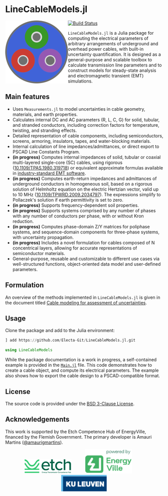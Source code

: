 # LineCableModels.jl

<img src="docs/src/assets/logo.svg" align="left" width="200" alt="LineCableModels logo">

[![Build Status](https://github.com/Electa-Git/LineCableModels.jl/actions/workflows/CI.yml/badge.svg?branch=main)](https://github.com/Electa-Git/LineCableModels.jl/actions/workflows/CI.yml?query=branch%3Amain)

`LineCableModels.jl` is a Julia package for computing the electrical parameters of arbitrary arrangements of underground and overhead power cables, with built-in uncertainty quantification. It is designed as a general-purpose and scalable toolbox to calculate transmission line parameters and to construct models for steady-state analysis and electromagnetic transient (EMT) simulations. 


## Main features

- Uses `Measurements.jl` to model uncertainties in cable geometry, materials, and earth properties.
- Calculates internal DC and AC parameters (R, L, C, G) for solid, tubular, and stranded conductors, including correction factors for temperature, twisting, and stranding effects.
- Detailed representation of cable components, including semiconductors, screens, armoring, insulators, tapes, and water-blocking materials.
- Internal calculation of line impedances/admittances, or direct export to PSCAD Line Constants Program.
- **(in progress)** Computes internal impedances of solid, tubular or coaxial multi-layered single-core (SC) cables, using rigorous ([10.1109/TPAS.1980.319718](https://ieeexplore.ieee.org/document/4113884)) or equivalent approximate formulas available in [industry-standard EMT software](https://www.pscad.com/webhelp/EMTDC/Transmission_Lines/Deriving_System_Y_and_Z_Matrices.htm).
- **(in progress)** Computes earth-return impedances and admittances of underground conductors in homogeneous soil, based on a rigorous solution of Helmholtz equation on the electric Hertzian vector, valid up to 10 MHz ([10.1109/TPWRD.2009.2034797](https://ieeexplore.ieee.org/abstract/document/5437464)). The expressions simplify to Pollaczek's solution if earth permittivity is set to zero.
- **(in progress)** Supports frequency-dependent soil properties.
- **(in progress)** Supports systems comprised by any number of phases with any number of conductors per phase, with or without Kron reduction.
- **(in progress)** Computes phase-domain Z/Y matrices for poliphase systems, and sequence-domain components for three-phase systems, with uncertainty propagation.
- **(in progress)** Includes a novel formulation for cables composed of N concentrical layers, allowing for accurate representations of semiconductor materials.
- General-purpose, reusable and customizable to different use cases via well-structured functions, object-oriented data model and user-defined parameters.

## Formulation

An overview of the methods implemented in `LineCableModels.jl` is given in the document titled [Cable modeling for assessment of uncertainties](https://www.overleaf.com/read/xhmvbjgdqjxn#5e6f69).

## Usage

Clone the package and add to the Julia environment:

```julia
] add https://github.com/Electa-Git/LineCableModels.jl.git
```

```julia
using LineCableModels
```

While the package documentation is a work in progress, a self-contained example is provided in the [`Main.jl`](Main.jl) file. This code demonstrates how to create a cable object, and compute its electrical parameters. The example also shows how to export the cable design to a PSCAD-compatible format.

## License

The source code is provided under the [BSD 3-Clause License](LICENSE).

## Acknowledgements

This work is supported by the Etch Competence Hub of EnergyVille, financed by the Flemish Government. The primary developer is Amauri Martins ([@amaurigmartins](https://github.com/amaurigmartins)).

<p align="center">
  <img src="assets/img/etch_logo.png" width="150">&nbsp;&nbsp;&nbsp;&nbsp;&nbsp;&nbsp;&nbsp;&nbsp;&nbsp;&nbsp;
  <img src="assets/img/energyville_logo.png" width="150">&nbsp;&nbsp;&nbsp;&nbsp;&nbsp;&nbsp;&nbsp;&nbsp;&nbsp;&nbsp;
  <img src="assets/img/kul_logo.png" width="150">
</p>


